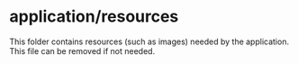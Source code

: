 # application/resources

This folder contains resources (such as images) needed by the application. This file can
be removed if not needed.
